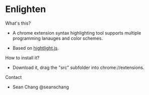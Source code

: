 # Enlighten

What's this?
- A chrome extension syntax highlighting tool supports multiple programming lanauges and color schemes.

- Based on [hightlight.js](https://highlightjs.org/).

How to install it?
- Download it, drag the "src" subfolder into chrome://extensions. 

Contact
- Sean Chang @seanschang